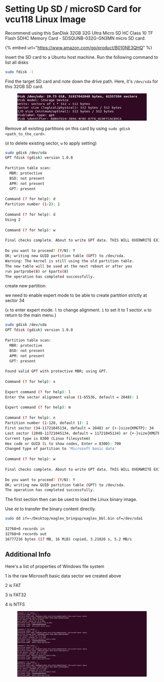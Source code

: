 # Setting Up SD / microSD Card for vcu118 Linux Image

Recommend using this SanDisk 32GB 32G Ultra Micro SD HC Class 10 TF Flash SDHC Memory Card - SDSQUNB-032G-GN3MN micro SD card:

{% embed url="https://www.amazon.com/gp/product/B010NE3QHQ" %}



Insert the SD card to a Ubuntu host machine. Run the following command to list all disks

```bash
sudo fdisk -l
```

Find the target SD card and note down the drive path. Here, it's `/dev/sda` for this 32GB SD card.

<figure><img src="../.gitbook/assets/image (2) (3).png" alt=""><figcaption></figcaption></figure>



Remove all existing partitions on this card by using `sudo gdisk <path_to_the_card>`.

(`d` to delete existing sector, `w` to apply setting)

```bash
sudo gdisk /dev/sda
GPT fdisk (gdisk) version 1.0.8

Partition table scan:
  MBR: protective
  BSD: not present
  APM: not present
  GPT: present

Command (? for help): d
Partition number (1-2): 1

Command (? for help): d
Using 2

Command (? for help): w

Final checks complete. About to write GPT data. THIS WILL OVERWRITE EXISTING PARTITIONS!!

Do you want to proceed? (Y/N): Y
OK; writing new GUID partition table (GPT) to /dev/sda.
Warning: The kernel is still using the old partition table.
The new table will be used at the next reboot or after you
run partprobe(8) or kpartx(8)
The operation has completed successfully.

```



create new partition

we need to enable expert mode to be able to create partition strictly at sector 34

(`x` to enter expert mode. `l` to change alignment. `1` to set it to 1 sector. `m` to return to the main menu.)

```bash
sudo gdisk /dev/sda
GPT fdisk (gdisk) version 1.0.8

Partition table scan:
  MBR: protective
  BSD: not present
  APM: not present
  GPT: present

Found valid GPT with protective MBR; using GPT.

Command (? for help): x

Expert command (? for help): l
Enter the sector alignment value (1-65536, default = 2048): 1

Expert command (? for help): m

Command (? for help): n
Partition number (1-128, default 1): 1
First sector (34-11721045134, default = 2048) or {+-}size{KMGTP}: 34
Last sector (2048-11721045134, default = 11721045134) or {+-}size{KMGTP}: 65537
Current type is 8300 (Linux filesystem)
Hex code or GUID (L to show codes, Enter = 8300): 700
Changed type of partition to 'Microsoft basic data'

Command (? for help): w

Final checks complete. About to write GPT data. THIS WILL OVERWRITE EXISTING PARTITIONS!!

Do you want to proceed? (Y/N): Y
OK; writing new GUID partition table (GPT) to /dev/sda.
The operation has completed successfully.

```



The first section then can be used to load the Linux binary image.

Use `dd` to transfer the binary content directly.

```bash
sudo dd if=~/Desktop/eaglex_bringup/eaglex_bbl.bin of=/dev/sda1

32768+0 records in
32768+0 records out
16777216 bytes (17 MB, 16 MiB) copied, 3.21026 s, 5.2 MB/s

```







## Additional Info

Here's a list of properties of Windows file system

1 is the raw Microsoft basic data sector we created above

2 is FAT

3 is FAT32

4 is NTFS

<figure><img src="../.gitbook/assets/image (1) (4).png" alt=""><figcaption></figcaption></figure>





